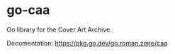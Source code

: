 # go-caa

Go library for the Cover Art Archive.

Documentation: https://pkg.go.dev/go.roman.zone/caa
